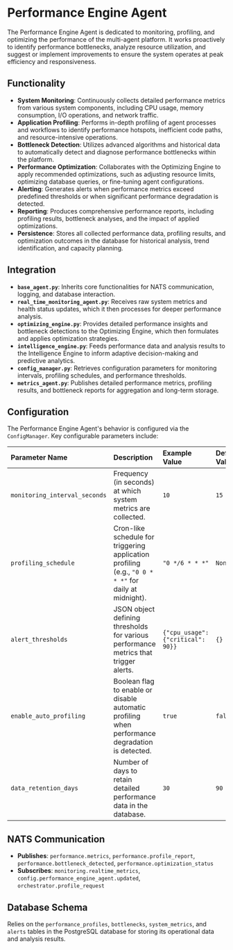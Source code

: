 # Performance Engine Agent

The Performance Engine Agent is dedicated to monitoring, profiling, and optimizing the performance of the multi-agent platform. It works proactively to identify performance bottlenecks, analyze resource utilization, and suggest or implement improvements to ensure the system operates at peak efficiency and responsiveness.

## Functionality

*   **System Monitoring**: Continuously collects detailed performance metrics from various system components, including CPU usage, memory consumption, I/O operations, and network traffic.
*   **Application Profiling**: Performs in-depth profiling of agent processes and workflows to identify performance hotspots, inefficient code paths, and resource-intensive operations.
*   **Bottleneck Detection**: Utilizes advanced algorithms and historical data to automatically detect and diagnose performance bottlenecks within the platform.
*   **Performance Optimization**: Collaborates with the Optimizing Engine to apply recommended optimizations, such as adjusting resource limits, optimizing database queries, or fine-tuning agent configurations.
*   **Alerting**: Generates alerts when performance metrics exceed predefined thresholds or when significant performance degradation is detected.
*   **Reporting**: Produces comprehensive performance reports, including profiling results, bottleneck analyses, and the impact of applied optimizations.
*   **Persistence**: Stores all collected performance data, profiling results, and optimization outcomes in the database for historical analysis, trend identification, and capacity planning.

## Integration

*   **`base_agent.py`**: Inherits core functionalities for NATS communication, logging, and database interaction.
*   **`real_time_monitoring_agent.py`**: Receives raw system metrics and health status updates, which it then processes for deeper performance analysis.
*   **`optimizing_engine.py`**: Provides detailed performance insights and bottleneck detections to the Optimizing Engine, which then formulates and applies optimization strategies.
*   **`intelligence_engine.py`**: Feeds performance data and analysis results to the Intelligence Engine to inform adaptive decision-making and predictive analytics.
*   **`config_manager.py`**: Retrieves configuration parameters for monitoring intervals, profiling schedules, and performance thresholds.
*   **`metrics_agent.py`**: Publishes detailed performance metrics, profiling results, and bottleneck reports for aggregation and long-term storage.

## Configuration

The Performance Engine Agent's behavior is configured via the `ConfigManager`. Key configurable parameters include:

| Parameter Name                      | Description                                                                                             | Example Value                                  | Default Value     |
| :---------------------------------- | :------------------------------------------------------------------------------------------------------ | :--------------------------------------------- | :---------------- |
| `monitoring_interval_seconds`       | Frequency (in seconds) at which system metrics are collected.                                             | `10`                                           | `15`              |
| `profiling_schedule`                | Cron-like schedule for triggering application profiling (e.g., `"0 0 * * *"` for daily at midnight).    | `"0 */6 * * *"`                              | `None`            |
| `alert_thresholds`                  | JSON object defining thresholds for various performance metrics that trigger alerts.                      | `{"cpu_usage": {"critical": 90}}`          | `{}`              |
| `enable_auto_profiling`             | Boolean flag to enable or disable automatic profiling when performance degradation is detected.           | `true`                                         | `false`           |
| `data_retention_days`               | Number of days to retain detailed performance data in the database.                                       | `30`                                           | `90`              |

## NATS Communication

*   **Publishes**: `performance.metrics`, `performance.profile_report`, `performance.bottleneck_detected`, `performance.optimization_status`
*   **Subscribes**: `monitoring.realtime_metrics`, `config.performance_engine_agent.updated`, `orchestrator.profile_request`

## Database Schema

Relies on the `performance_profiles`, `bottlenecks`, `system_metrics`, and `alerts` tables in the PostgreSQL database for storing its operational data and analysis results.
